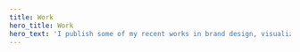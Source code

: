 ```yaml
---
title: Work
hero_title: Work
hero_text: 'I publish some of my recent works in brand design, visualization, web design, and web development.'
---
```


